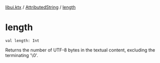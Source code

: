 [libui.ktx](../index.md) / [AttributedString](index.md) / [length](./length.md)

# length

`val length: Int`

Returns the number of UTF-8 bytes in the textual content, excluding the terminating '\0'.

